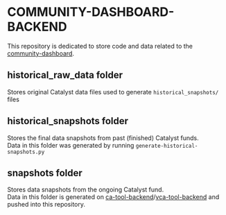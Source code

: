 # COMMUNITY-DASHBOARD-BACKEND

This repository is dedicated to store code and data related to the [community-dashboard](https://github.com/Project-Catalyst/community-dashboard).


## historical_raw_data folder
Stores original Catalyst data files used to generate `historical_snapshots/` files

## historical_snapshots folder
Stores the final data snapshots from past (finished) Catalyst funds. \
Data in this folder was generated by running `generate-historical-snapshots.py`

## snapshots folder
Stores data snapshots from the ongoing Catalyst fund. \
Data in this folder is generated on [ca-tool-backend](https://github.com/Project-Catalyst/ca-tool-backend)/[vca-tool-backend](https://github.com/Project-Catalyst/vca-tool-backend) and pushed into this repository.

